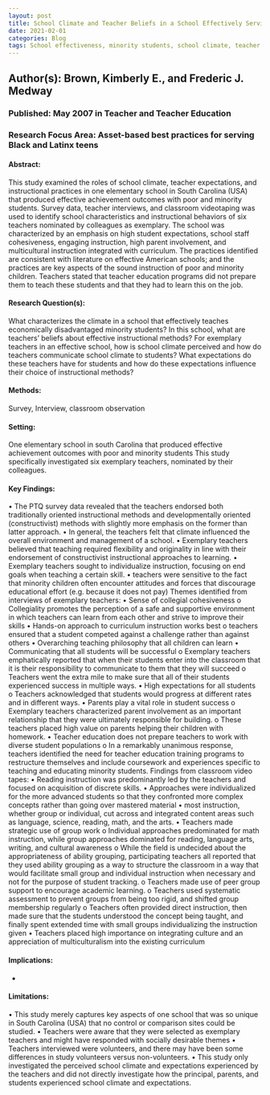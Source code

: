 ```yaml
---
layout: post
title: School Climate and Teacher Beliefs in a School Effectively Serving Poor South Carolina (USA) African-American Students- A Case Study.
date: 2021-02-01
categories: Blog
tags: School effectiveness, minority students, school climate, teacher expectations, diverse student populations, exemplary teachers, group instruction, ability groups, inequality
---
```


## Author(s): Brown, Kimberly E., and Frederic J. Medway

### Published: May 2007 in Teacher and Teacher Education

### Research Focus Area: Asset-based best practices for serving Black and Latinx teens

#### Abstract:
This study examined the roles of school climate, teacher expectations, and instructional practices in one elementary school in South Carolina (USA) that produced effective achievement outcomes with poor and minority students. Survey data, teacher interviews, and classroom videotaping was used to identify school characteristics and instructional behaviors of six teachers nominated by colleagues as exemplary. The school was characterized by an emphasis on high student expectations, school staff cohesiveness, engaging instruction, high parent involvement, and multicultural instruction integrated with curriculum. The practices identified are consistent with literature on effective American schools; and the practices are key aspects of the sound instruction of poor and minority children. Teachers stated that teacher education programs did not prepare them to teach these students and that they had to learn this on the job.


#### Research Question(s):
What characterizes the climate in a school that effectively teaches economically disadvantaged minority students? In this school, what are teachers’ beliefs about effective instructional methods?  For exemplary teachers in an effective school, how is school climate perceived and how do teachers communicate school climate to students? What expectations do these teachers have for students and how do these expectations influence their choice of instructional methods?


#### Methods:
Survey, Interview, classroom observation


#### Setting:
One elementary school in south Carolina that produced effective achievement outcomes with poor and minority students  This study specifically investigated six exemplary teachers, nominated by their colleagues.


#### Key Findings:
• The PTQ survey data revealed that the teachers endorsed both traditionally oriented instructional methods and developmentally oriented (constructivist) methods with slightly more emphasis on the former than latter approach. • In general, the teachers felt that climate influenced the overall environment and management of a school. • Exemplary teachers believed that teaching required flexibility and originality in line with their endorsement of constructivist instructional approaches to learning. • Exemplary teachers sought to individualize instruction, focusing on end goals when teaching a certain skill. • teachers were sensitive to the fact that minority children often encounter attitudes and forces that discourage educational effort (e.g. because it does not pay) Themes identified from interviews of exemplary teachers: • Sense of collegial cohesiveness o Collegiality promotes the perception of a safe and supportive environment in which teachers can learn from each other and strive to improve their skills • Hands-on approach to curriculum instruction works best o teachers ensured that a student competed against a challenge rather than against others • Overarching teaching philosophy that all children can learn • Communicating that all students will be successful o Exemplary teachers emphatically reported that when their students enter into the classroom that it is their responsibility to communicate to them that they will succeed o Teachers went the extra mile to make sure that all of their students experienced success in multiple ways. • High expectations for all students o Teachers acknowledged that students would progress at different rates and in different ways. • Parents play a vital role in student success o Exemplary teachers characterized parent involvement as an important relationship that they were ultimately responsible for building. o These teachers placed high value on parents helping their children with homework. • Teacher education does not prepare teachers to work with diverse student populations o In a remarkably unanimous response, teachers identified the need for teacher education training programs to restructure themselves and include coursework and experiences specific to teaching and educating minority students.  Findings from classroom video tapes: • Reading instruction was predominantly led by the teachers and focused on acquisition of discrete skills. • Approaches were individualized for the more advanced students so that they confronted more complex concepts rather than going over mastered material • most instruction, whether group or individual, cut across and integrated content areas such as language, science, reading, math, and the arts. • Teachers made strategic use of group work o Individual approaches predominated for math instruction, while group approaches dominated for reading, language arts, writing, and cultural awareness o While the field is undecided about the appropriateness of ability grouping, participating teachers all reported that they used ability grouping as a way to structure the classroom in a way that would facilitate small group and individual instruction when necessary and not for the purpose of student tracking. o Teachers made use of peer group support to encourage academic learning. o Teachers used systematic assessment to prevent groups from being too rigid, and shifted group membership regularly o Teachers often provided direct instruction, then made sure that the students understood the concept being taught, and finally spent extended time with small groups individualizing the instruction given • Teachers placed high importance on integrating culture and an appreciation of multiculturalism into the existing curriculum 


#### Implications:
-


#### Limitations:
• This study merely captures key aspects of one school that was so unique in South Carolina (USA) that no control or comparison sites could be studied. • Teachers were aware that they were selected as exemplary teachers and might have responded with socially desirable themes • Teachers interviewed were volunteers, and there may have been some differences in study volunteers versus non-volunteers.  • This study only investigated the perceived school climate and expectations experienced by the teachers and did not directly investigate how the principal, parents, and students experienced school climate and expectations. 


